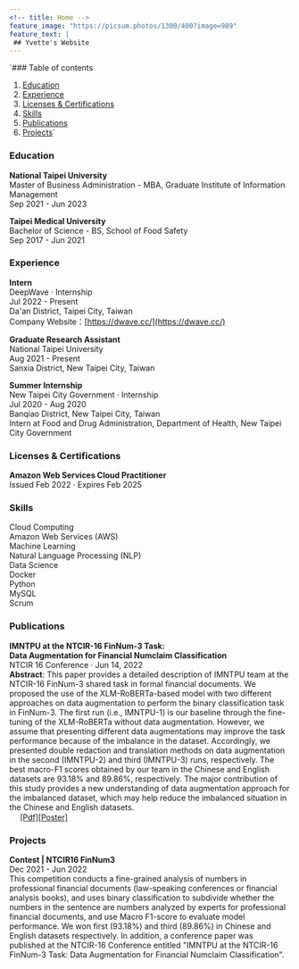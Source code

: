 ```yaml
---
<!-- title: Home -->
feature_image: "https://picsum.photos/1300/400?image=989"
feature_text: |
 ## Yvette's Website
---
```



`### Table of contents
1. [Education](#education)
2. [Experience](#experience)
3. [Licenses & Certifications](#licenses&certifications)
4. [Skills](#skills)
5. [Publications](#publications)
6. [Projects](#projects)`


### Education <a name="education"></a>    
**National Taipei University**   
Master of Business Administration - MBA, Graduate Institute of Information Management   
Sep 2021 - Jun 2023

**Taipei Medical University**   
Bachelor of Science - BS, School of Food Safety   
Sep 2017 - Jun 2021

### Experience <a name="experience"></a>   
**Intern**   
DeepWave · Internship   
Jul 2022 - Present   
Da'an District, Taipei City, Taiwan   
Company Website：[https://dwave.cc/](https://dwave.cc/) 

**Graduate Research Assistant**   
National Taipei University   
Aug 2021 - Present   
Sanxia District, New Taipei City, Taiwan    

**Summer Internship**   
New Taipei City Government · Internship   
Jul 2020 - Aug 2020   
Banqiao District, New Taipei City, Taiwan   
Intern at Food and Drug Administration, Department of Health, New Taipei City Government   

### Licenses & Certifications <a name="licenses&certifications"></a>   
**Amazon Web Services Cloud Practitioner**   
Issued Feb 2022 · Expires Feb 2025   

### Skills <a name="skills"></a>   
Cloud Computing  
Amazon Web Services (AWS)    
Machine Learning    
Natural Language Processing (NLP)   
Data Science   
Docker    
Python    
MySQL    
Scrum

### Publications <a name="publications"></a>   
**IMNTPU at the NTCIR-16 FinNum-3 Task:   
Data Augmentation for Financial Numclaim Classification**   
NTCIR 16 Conference · Jun 14, 2022   
**Abstract**: This paper provides a detailed description of IMNTPU team at the NTCIR-16 FinNum-3 shared task in formal financial documents. We proposed the use of the XLM-RoBERTa-based model with two different approaches on data augmentation to perform the binary classification task in FinNum-3. The first run (i.e., IMNTPU-1) is our baseline through the fine-tuning of the XLM-RoBERTa without data augmentation. However, we assume that presenting different data augmentations may improve the task performance because of the imbalance in the dataset. Accordingly, we presented double redaction and translation methods on data augmentation in the second (IMNTPU-2) and third (IMNTPU-3) runs, respectively. The best macro-F1 scores obtained by our team in the Chinese and English datasets are 93.18% and 89.86%, respectively. The major contribution of this study provides a new understanding of data augmentation approach for the imbalanced dataset, which may help reduce the imbalanced situation in the Chinese and English datasets.   
<img src="https://user-images.githubusercontent.com/82231499/173595390-937d8a24-0c1a-4865-a78b-171547e8ea7f.png" width="15" height="15"> 
[[Pdf]](https://research.nii.ac.jp/ntcir/workshop/OnlineProceedings16/pdf/ntcir/08-NTCIR16-FINNUM-TengY.pdf)[[Poster]]()

### Projects <a name="projects"></a>   
**Contest | NTCIR16 FinNum3**   
Dec 2021 - Jun 2022   
This competition conducts a fine-grained analysis of numbers in professional financial documents (law-speaking conferences or financial analysis books), and uses binary classification to subdivide whether the numbers in the sentence are numbers analyzed by experts for professional financial documents, and use Macro F1-score to evaluate model performance. We won first (93.18%) and third (89.86%) in Chinese and English datasets respectively. In addition, a conference paper was published at the NTCIR-16 Conference entitled "IMNTPU at the NTCIR-16 FinNum-3 Task: Data Augmentation for Financial Numclaim Classification".
